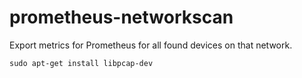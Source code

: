 # prometheus-networkscan
Export metrics for Prometheus for all found devices on that network.

`sudo apt-get install libpcap-dev`
